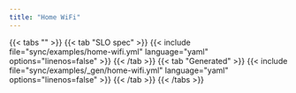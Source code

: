 ```yaml
---
title: "Home WiFi"
---
```


{{< tabs "" >}}
{{< tab "SLO spec" >}}
{{< include file="sync/examples/home-wifi.yml" language="yaml" options="linenos=false" >}}
{{< /tab >}}
{{< tab "Generated" >}}
{{< include file="sync/examples/_gen/home-wifi.yml" language="yaml" options="linenos=false" >}}
{{< /tab >}}
{{< /tabs >}}
